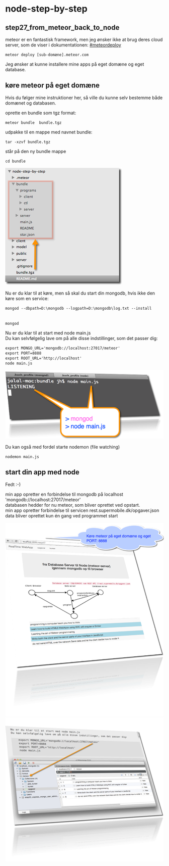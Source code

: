 node-step-by-step
=================


## step27_from_meteor_back_to_node

meteor er en fantastisk framework, men jeg ønsker ikke at brug deres cloud server, som de viser i dokumentationen: <a href="http://docs.meteor.com/#meteordeploy">#meteordeploy</a> 


    meteor deploy [sub-domæne].meteor.com

Jeg ønsker at kunne installere mine apps på eget domæne og eget database.

## køre meteor på eget domæne

Hvis du følger mine instruktioner her, så ville du kunne selv bestemme både domænet og databasen.


oprette en bundle som tgz format: 

    meteor bundle  bundle.tgz

udpakke til en mappe med navnet bundle:

    tar -xzvf bundle.tgz

står på den ny bundle mappe

    cd bundle

<img src="public/images/meteor-bundle.png" alt="">


Nu er du klar til at køre, men så skal du start din mongodb, hvis ikke den køre som en service: 

    mongod --dbpath=D:\mongodb --logpath=D:\mongodb\log.txt --install
    

    mongod

Nu er du klar til at start med node main.js <br>
Du kan selvfølgelig lave om på alle disse indstillinger, som det passer dig:  

    export MONGO_URL='mongodb://localhost:27017/meteor'
    export PORT=8888
    export ROOT_URL='http://localhost'
    node main.js
    


<img src="public/images/mongod-node.png" alt="">

Du kan også med fordel starte nodemon (file watching)

    nodemon main.js 


## start din app med node

Fedt :-) 

min app opretter en forbindelse til mongodb på localhost 'mongodb://localhost:27017/meteor'<br>
databasen hedder for nu meteor, som bliver oprettet ved opstart. <br>
min app opretter forbindelse til servicen rest.supermobile.dk/opgaver.json <br>
data bliver oprettet kun én gang ved programmet start <br>


<img src="public/images/meteor-bundle-port-8888.png" alt="">

<img src="public/images/meteor-mongodb.png" alt="">













